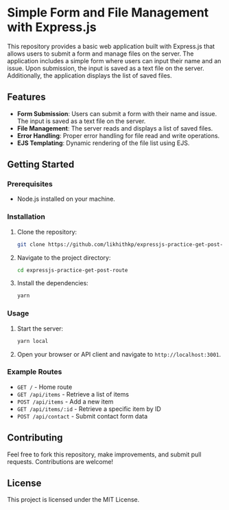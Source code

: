 
# Simple Form and File Management with Express.js

This repository provides a basic web application built with Express.js that allows users to submit a form and manage files on the server. The application includes a simple form where users can input their name and an issue. Upon submission, the input is saved as a text file on the server. Additionally, the application displays the list of saved files.

## Features

- **Form Submission**: Users can submit a form with their name and issue. The input is saved as a text file on the server.
- **File Management**: The server reads and displays a list of saved files.
- **Error Handling**: Proper error handling for file read and write operations.
- **EJS Templating**: Dynamic rendering of the file list using EJS.

## Getting Started

### Prerequisites

- Node.js installed on your machine.

### Installation

1. Clone the repository:
   ```bash
   git clone https://github.com/likhithkp/expressjs-practice-get-post-route.git
   ```
2. Navigate to the project directory:
   ```bash
   cd expressjs-practice-get-post-route
   ```
3. Install the dependencies:
   ```bash
   yarn
   ```

### Usage

1. Start the server:
   ```bash
   yarn local
   ```
2. Open your browser or API client and navigate to `http://localhost:3001`.

### Example Routes

- `GET /` - Home route
- `GET /api/items` - Retrieve a list of items
- `POST /api/items` - Add a new item
- `GET /api/items/:id` - Retrieve a specific item by ID
- `POST /api/contact` - Submit contact form data

## Contributing

Feel free to fork this repository, make improvements, and submit pull requests. Contributions are welcome!

## License

This project is licensed under the MIT License.
